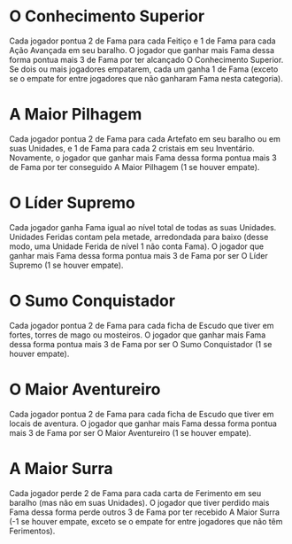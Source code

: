 # O Conhecimento Superior
Cada jogador pontua 2 de Fama para cada Feitiço e 1 de Fama para cada Ação Avançada em seu baralho. O jogador que ganhar mais Fama dessa forma pontua mais 3 de Fama por ter alcançado O Conhecimento Superior. Se dois ou mais jogadores empatarem, cada um ganha 1 de Fama (exceto se o empate for entre jogadores que não ganharam Fama nesta categoria).
# A Maior Pilhagem
Cada jogador pontua 2 de Fama para cada Artefato em seu baralho ou em suas Unidades, e 1 de Fama para cada 2 cristais em seu Inventário. Novamente, o jogador que ganhar mais Fama dessa forma pontua mais 3 de Fama por ter conseguido A Maior Pilhagem (1 se houver empate).
# O Líder Supremo
Cada jogador ganha Fama igual ao nível total de todas as suas Unidades. Unidades Feridas contam pela metade, arredondada para baixo (desse modo, uma Unidade Ferida de nível 1 não conta Fama). O jogador que ganhar mais Fama dessa forma pontua mais 3 de Fama por ser O Líder Supremo (1 se houver empate).
# O Sumo Conquistador
Cada jogador pontua 2 de Fama para cada ficha de Escudo que tiver em fortes, torres de mago ou mosteiros. O jogador que ganhar mais Fama dessa forma pontua mais 3 de Fama por ser O Sumo Conquistador (1 se houver empate).
# O Maior Aventureiro
Cada jogador pontua 2 de Fama para cada ficha de Escudo que tiver em locais de aventura. O jogador que ganhar mais Fama dessa forma pontua mais 3 de Fama por ser O Maior Aventureiro (1 se houver empate).
# A Maior Surra
Cada jogador perde 2 de Fama para cada carta de Ferimento em seu baralho (mas não em suas Unidades). O jogador que tiver perdido mais Fama dessa forma perde outros 3 de Fama por ter recebido A Maior Surra (-1 se houver empate, exceto se o empate for entre jogadores que não têm Ferimentos).